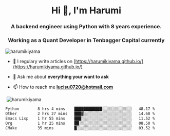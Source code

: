 <h1 align="center">Hi 👋, I'm Harumi</h1>
<h3 align="center">A backend engineer using <b>Python</b> with 8 years experience.</h3>
<h3 align="center">Working as a Quant Developer in <b>Tenbagger Capital</b> currently</h3>

<p align="left"> <img src="https://komarev.com/ghpvc/?username=harumikiyama" alt="harumikiyama" /> </p>


- 📝 I regulary write articles on [https://harumikiyama.github.io/](https://harumikiyama.github.io/)

- 💬 Ask me about **everything your want to ask**

- 📫 How to reach me **lucisu0720@hotmail.com**

<p>&nbsp;<img align="center" src="https://github-readme-stats.vercel.app/api?username=harumikiyama&show_icons=true" alt="harumikiyama" /></p>


<!--START_SECTION:waka-->

```txt
Python        8 hrs 4 mins    ████████████░░░░░░░░░░░░░   48.17 %
Other         2 hrs 27 mins   ███▓░░░░░░░░░░░░░░░░░░░░░   14.68 %
Emacs Lisp    1 hr 55 mins    ███░░░░░░░░░░░░░░░░░░░░░░   11.52 %
Org           1 hr 25 mins    ██░░░░░░░░░░░░░░░░░░░░░░░   08.50 %
CMake         35 mins         █░░░░░░░░░░░░░░░░░░░░░░░░   03.52 %
```

<!--END_SECTION:waka-->
